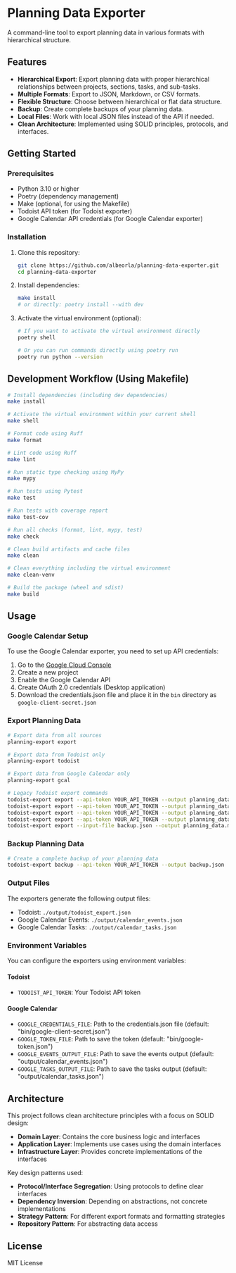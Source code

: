 # Planning Data Exporter

A command-line tool to export planning data in various formats with hierarchical structure.

## Features

- **Hierarchical Export**: Export planning data with proper hierarchical relationships between projects, sections, tasks, and sub-tasks.
- **Multiple Formats**: Export to JSON, Markdown, or CSV formats.
- **Flexible Structure**: Choose between hierarchical or flat data structure.
- **Backup**: Create complete backups of your planning data.
- **Local Files**: Work with local JSON files instead of the API if needed.
- **Clean Architecture**: Implemented using SOLID principles, protocols, and interfaces.

## Getting Started

### Prerequisites

- Python 3.10 or higher
- Poetry (dependency management)
- Make (optional, for using the Makefile)
- Todoist API token (for Todoist exporter)
- Google Calendar API credentials (for Google Calendar exporter)

### Installation

1. Clone this repository:
   ```bash
   git clone https://github.com/albeorla/planning-data-exporter.git
   cd planning-data-exporter
   ```

2. Install dependencies:
   ```bash
   make install
   # or directly: poetry install --with dev
   ```

3. Activate the virtual environment (optional):
   ```bash
   # If you want to activate the virtual environment directly
   poetry shell

   # Or you can run commands directly using poetry run
   poetry run python --version
   ```

## Development Workflow (Using Makefile)

```bash
# Install dependencies (including dev dependencies)
make install

# Activate the virtual environment within your current shell
make shell

# Format code using Ruff
make format

# Lint code using Ruff
make lint

# Run static type checking using MyPy
make mypy

# Run tests using Pytest
make test

# Run tests with coverage report
make test-cov

# Run all checks (format, lint, mypy, test)
make check

# Clean build artifacts and cache files
make clean

# Clean everything including the virtual environment
make clean-venv

# Build the package (wheel and sdist)
make build
```

## Usage

### Google Calendar Setup

To use the Google Calendar exporter, you need to set up API credentials:

1. Go to the [Google Cloud Console](https://console.cloud.google.com/)
2. Create a new project
3. Enable the Google Calendar API
4. Create OAuth 2.0 credentials (Desktop application)
5. Download the credentials.json file and place it in the `bin` directory as `google-client-secret.json`

### Export Planning Data

```bash
# Export data from all sources
planning-export export

# Export data from Todoist only
planning-export todoist

# Export data from Google Calendar only
planning-export gcal

# Legacy Todoist export commands
todoist-export export --api-token YOUR_API_TOKEN --output planning_data.json
todoist-export export --api-token YOUR_API_TOKEN --output planning_data.md --format markdown
todoist-export export --api-token YOUR_API_TOKEN --output planning_data --format csv
todoist-export export --api-token YOUR_API_TOKEN --output planning_data.json --structure flat
todoist-export export --input-file backup.json --output planning_data.md --format markdown
```

### Backup Planning Data

```bash
# Create a complete backup of your planning data
todoist-export backup --api-token YOUR_API_TOKEN --output backup.json
```

### Output Files

The exporters generate the following output files:

- Todoist: `./output/todoist_export.json`
- Google Calendar Events: `./output/calendar_events.json`
- Google Calendar Tasks: `./output/calendar_tasks.json`

### Environment Variables

You can configure the exporters using environment variables:

#### Todoist

- `TODOIST_API_TOKEN`: Your Todoist API token

#### Google Calendar

- `GOOGLE_CREDENTIALS_FILE`: Path to the credentials.json file (default: "bin/google-client-secret.json")
- `GOOGLE_TOKEN_FILE`: Path to save the token (default: "bin/google-token.json")
- `GOOGLE_EVENTS_OUTPUT_FILE`: Path to save the events output (default: "output/calendar_events.json")
- `GOOGLE_TASKS_OUTPUT_FILE`: Path to save the tasks output (default: "output/calendar_tasks.json")

## Architecture

This project follows clean architecture principles with a focus on SOLID design:

- **Domain Layer**: Contains the core business logic and interfaces
- **Application Layer**: Implements use cases using the domain interfaces
- **Infrastructure Layer**: Provides concrete implementations of the interfaces

Key design patterns used:
- **Protocol/Interface Segregation**: Using protocols to define clear interfaces
- **Dependency Inversion**: Depending on abstractions, not concrete implementations
- **Strategy Pattern**: For different export formats and formatting strategies
- **Repository Pattern**: For abstracting data access

## License

MIT License
